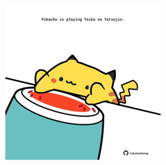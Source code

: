 <!-- built at 09/06/2024, 16:00:46 UTC -->
<p align="center">
  <img width="500" height="500" src="./ReadmeImage.svg">
</p>
